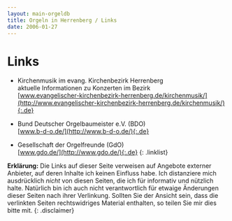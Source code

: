 ```yaml
---
layout: main-orgeldb
title: Orgeln in Herrenberg / Links
date: 2006-01-27
---
```


# Links #

- Kirchenmusik im evang. Kirchenbezirk Herrenberg<br>
  aktuelle Informationen zu Konzerten im Bezirk<br>
  [www.evangelischer-kirchenbezirk-herrenberg.de/kirchenmusik/](http://www.evangelischer-kirchenbezirk-herrenberg.de/kirchenmusik/){:.de}

- Bund Deutscher Orgelbaumeister e.V. (BDO)<br>
  [www.b-d-o.de/](http://www.b-d-o.de/){:.de}

- Gesellschaft der Orgelfreunde (GdO)<br>
  [www.gdo.de/](http://www.gdo.de/){:.de}
{: .linklist}

**Erklärung:** Die Links auf dieser Seite verweisen
auf Angebote externer Anbieter, auf deren Inhalte ich keinen Einfluss
habe. Ich distanziere mich ausdrücklich _nicht_ von diesen
Seiten, die ich für informativ und nützlich
halte. Natürlich bin ich auch nicht verantwortlich für
etwaige Änderungen dieser Seiten nach ihrer Verlinkung.  Sollten
Sie der Ansicht sein, dass die verlinkten Seiten rechtswidriges
Material enthalten, so teilen Sie mir dies bitte mit.
{: .disclaimer}
